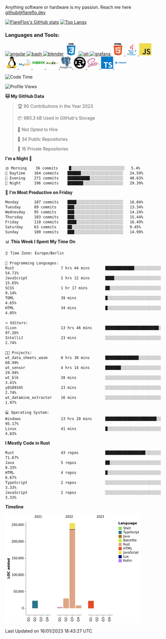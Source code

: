 Anything software or hardware is my passion.
Reach me here <a href="mailto:github@flareflo.dev">github@flareflo.dev</a>

[![FlareFlos's GitHub stats](https://github-readme-stats-pe6jw294j-flareflo.vercel.app/api?username=FlareFlo&show_icons=true&theme=github_dark)](https://github.com/FlareFlo/github-readme-stats)
[![Top Langs](https://github-readme-stats-pe6jw294j-flareflo.vercel.app/api/top-langs/?username=FlareFlo&langs_count=10&layout=compact&theme=github_dark)](https://github.com/FlareFlo?tab=repositories)

<h3 align="left">Languages and Tools:</h3>
<div align="left"> 
    <a href="https://angular.io" target="_blank" rel="noreferrer"><img src="https://angular.io/assets/images/logos/angular/angular.svg" alt="angular" width="40" height="40"/> </a> 
    <a href="https://www.gnu.org/software/bash/" target="_blank" rel="noreferrer"> <img src="https://www.vectorlogo.zone/logos/gnu_bash/gnu_bash-icon.svg" alt="bash" width="40" height="40"/> </a> 
    <a href="https://www.blender.org/" target="_blank" rel="noreferrer"> <img src="https://download.blender.org/branding/community/blender_community_badge_white.svg" alt="blender" width="40" height="40"/></a> 
    <a href="https://www.w3schools.com/css/" target="_blank" rel="noreferrer"> <img src="https://raw.githubusercontent.com/devicons/devicon/master/icons/css3/css3-original-wordmark.svg" alt="css3" width="40" height="40"/> </a> 
    <a href="https://git-scm.com/" target="_blank" rel="noreferrer"> <img src="https://www.vectorlogo.zone/logos/git-scm/git-scm-icon.svg" alt="git" width="40" height="40"/> </a> 
    <a href="https://grafana.com" target="_blank" rel="noreferrer"> <img src="https://www.vectorlogo.zone/logos/grafana/grafana-icon.svg" alt="grafana" width="40" height="40"/> </a> 
    <a href="https://www.w3.org/html/" target="_blank" rel="noreferrer"> <img src="https://raw.githubusercontent.com/devicons/devicon/master/icons/html5/html5-original-wordmark.svg" alt="html5" width="40" height="40"/> </a> 
    <a href="https://www.java.com" target="_blank" rel="noreferrer"> <img src="https://raw.githubusercontent.com/devicons/devicon/master/icons/java/java-original.svg" alt="java" width="40" height="40"/> </a> 
    <a href="https://developer.mozilla.org/en-US/docs/Web/JavaScript" target="_blank" rel="noreferrer"> <img src="https://raw.githubusercontent.com/devicons/devicon/master/icons/javascript/javascript-original.svg" alt="javascript" width="40" height="40"/> </a> 
    <a href="https://www.linux.org/" target="_blank" rel="noreferrer"> <img src="https://raw.githubusercontent.com/devicons/devicon/master/icons/linux/linux-original.svg" alt="linux" width="40" height="40"/> </a> 
    <a href="https://www.mysql.com/" target="_blank" rel="noreferrer"> <img src="https://raw.githubusercontent.com/devicons/devicon/master/icons/mysql/mysql-original-wordmark.svg" alt="mysql" width="40" height="40"/> </a> 
    <a href="https://www.nginx.com" target="_blank" rel="noreferrer"> <img src="https://raw.githubusercontent.com/devicons/devicon/master/icons/nginx/nginx-original.svg" alt="nginx" width="40" height="40"/> </a> 
    <a href="https://nodejs.org" target="_blank" rel="noreferrer"> <img src="https://raw.githubusercontent.com/devicons/devicon/master/icons/nodejs/nodejs-original-wordmark.svg" alt="nodejs" width="40" height="40"/> </a> 
    <a href="https://www.postgresql.org" target="_blank" rel="noreferrer"> <img src="https://raw.githubusercontent.com/devicons/devicon/master/icons/postgresql/postgresql-original-wordmark.svg" alt="postgresql" width="40" height="40"/> </a> 
    <a href="https://www.rust-lang.org" target="_blank" rel="noreferrer"> <img src="https://raw.githubusercontent.com/devicons/devicon/master/icons/rust/rust-plain.svg" alt="rust" width="40" height="40"/> </a> 
    <a href="https://sass-lang.com" target="_blank" rel="noreferrer"> <img src="https://raw.githubusercontent.com/devicons/devicon/master/icons/sass/sass-original.svg" alt="sass" width="40" height="40"/> </a> 
    <a href="https://www.typescriptlang.org/" target="_blank" rel="noreferrer"> <img src="https://raw.githubusercontent.com/devicons/devicon/master/icons/typescript/typescript-original.svg" alt="typescript" width="40" height="40"/> </a> 
    <a href="https://webpack.js.org" target="_blank" rel="noreferrer"> <img src="https://raw.githubusercontent.com/devicons/devicon/d00d0969292a6569d45b06d3f350f463a0107b0d/icons/webpack/webpack-original-wordmark.svg" alt="webpack" width="40" height="40"/> </a> 
</div>

<!--START_SECTION:waka-->
![Code Time](http://img.shields.io/badge/Code%20Time-433%20hrs%2034%20mins-blue)

![Profile Views](http://img.shields.io/badge/Profile%20Views-0-blue)

**🐱 My GitHub Data** 

> 🏆 90 Contributions in the Year 2023
 > 
> 📦 980.3 kB Used in GitHub's Storage 
 > 
> 🚫 Not Opted to Hire
 > 
> 📜 34 Public Repositories 
 > 
> 🔑 16 Private Repositories  
 > 
**I'm a Night 🦉** 

```text
🌞 Morning    36 commits     █░░░░░░░░░░░░░░░░░░░░░░░░   5.4% 
🌆 Daytime    164 commits    ██████░░░░░░░░░░░░░░░░░░░   24.59% 
🌃 Evening    271 commits    ██████████░░░░░░░░░░░░░░░   40.63% 
🌙 Night      196 commits    ███████░░░░░░░░░░░░░░░░░░   29.39%

```
📅 **I'm Most Productive on Friday** 

```text
Monday       107 commits    ████░░░░░░░░░░░░░░░░░░░░░   16.04% 
Tuesday      89 commits     ███░░░░░░░░░░░░░░░░░░░░░░   13.34% 
Wednesday    95 commits     ███░░░░░░░░░░░░░░░░░░░░░░   14.24% 
Thursday     103 commits    ███░░░░░░░░░░░░░░░░░░░░░░   15.44% 
Friday       110 commits    ████░░░░░░░░░░░░░░░░░░░░░   16.49% 
Saturday     63 commits     ██░░░░░░░░░░░░░░░░░░░░░░░   9.45% 
Sunday       100 commits    ███░░░░░░░░░░░░░░░░░░░░░░   14.99%

```


📊 **This Week I Spent My Time On** 

```text
⌚︎ Time Zone: Europe/Berlin

💬 Programming Languages: 
Rust                     7 hrs 44 mins       █████████████░░░░░░░░░░░░   54.71% 
JavaScript               2 hrs 12 mins       ████░░░░░░░░░░░░░░░░░░░░░   15.65% 
SCSS                     1 hr 17 mins        ██░░░░░░░░░░░░░░░░░░░░░░░   9.14% 
TOML                     39 mins             █░░░░░░░░░░░░░░░░░░░░░░░░   4.65% 
HTML                     34 mins             █░░░░░░░░░░░░░░░░░░░░░░░░   4.05%

🔥 Editors: 
CLion                    13 hrs 46 mins      ████████████████████████░   97.26% 
IntelliJ                 23 mins             ░░░░░░░░░░░░░░░░░░░░░░░░░   2.74%

🐱‍💻 Projects: 
wt_data_sheets_wasm      8 hrs 38 mins       ███████████████░░░░░░░░░░   60.99% 
wt_sensor                4 hrs 14 mins       ███████░░░░░░░░░░░░░░░░░░   29.94% 
wt_blk                   28 mins             ░░░░░░░░░░░░░░░░░░░░░░░░░   3.41% 
y0109345                 23 mins             ░░░░░░░░░░░░░░░░░░░░░░░░░   2.74% 
wt_datamine_extractor    16 mins             ░░░░░░░░░░░░░░░░░░░░░░░░░   1.97%

💻 Operating System: 
Windows                  13 hrs 28 mins      ███████████████████████░░   95.17% 
Linux                    41 mins             █░░░░░░░░░░░░░░░░░░░░░░░░   4.83%

```

**I Mostly Code in Rust** 

```text
Rust                     43 repos            ██████████████████░░░░░░░   71.67% 
Java                     5 repos             ██░░░░░░░░░░░░░░░░░░░░░░░   8.33% 
HTML                     4 repos             █░░░░░░░░░░░░░░░░░░░░░░░░   6.67% 
TypeScript               2 repos             ░░░░░░░░░░░░░░░░░░░░░░░░░   3.33% 
JavaScript               2 repos             ░░░░░░░░░░░░░░░░░░░░░░░░░   3.33%

```


**Timeline**

![Chart not found](https://raw.githubusercontent.com/FlareFlo/FlareFlo/main/charts/bar_graph.png) 


 Last Updated on 16/01/2023 18:43:27 UTC
<!--END_SECTION:waka-->
